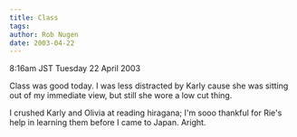 ```yaml
---
title: Class
tags: 
author: Rob Nugen
date: 2003-04-22
---
```


<p class=date>8:16am JST Tuesday 22 April 2003</p>

<p>Class was good today.  I was less distracted by Karly cause she was
sitting out of my immediate view, but still she wore a low cut thing.</p>

<p>I crushed Karly and Olivia at reading hiragana; I'm sooo thankful
for Rie's help in learning them before I came to Japan.  Aright.</p>

